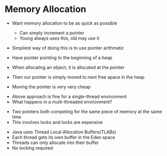 # Memory Allocation

- Want memory allocation to be as quick as possible
  - Can simply increment a pointer
  - Young always uses this, old may use it

- Simpliest way of doing this is to use pointer arithmatic

- Have pointer pointing to the beginning of a heap
- When allocating an object, it is allocated at the pointer
- Then our pointer is simply moved to next free space in the heap
- Moving the pointer is very very cheap

* Above approach is fine for a single-thread environment
* What happens in a multi-threaded environment?

- Two pointers both competing for the same piece of memory at the same time
- This involves locks and locks are expensive

* Java uses Thread Local Allocation Buffers(TLABs)
* Each thread gets its own buffer in the Eden space
* Threads can only allocate into their buffer
* No locking required
